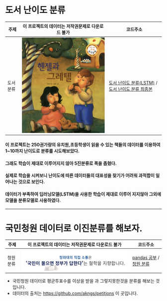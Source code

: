 # 도서 난이도 분류

<!-- <pre><code><pre/><code/>안에 코드를 넣으면 된다 -->
| 주제 |이 프로젝트의 데이터는 저작권문제로 다운로드 불가| 코드주소 |
|------|-----|----------|
|도서 분류|<img src="./img/캡처.JPG" width="100%" height="50%">|[도서 난이도 분류(LSTM)](https://github.com/kwong3528/Book-Difficulty-Classification/blob/master/%EC%B1%85%EC%9D%84%20%EB%82%9C%EC%9D%B4%EB%8F%84%EB%A1%9C%20%EB%B6%84%EB%A5%98%ED%95%B4%EB%B3%B4%EC%9E%90/%EC%9E%84%EB%B2%A0%EB%94%A9_%EC%B5%9C%EC%A2%85%EB%B3%B8.ipynb) / [도서 난이도 분류 최종본](https://github.com/kwong3528/Book-Difficulty-Classification/blob/master/%EC%B1%85%EC%9D%84%20%EB%82%9C%EC%9D%B4%EB%8F%84%EB%A1%9C%20%EB%B6%84%EB%A5%98%ED%95%B4%EB%B3%B4%EC%9E%90/%EB%8F%84%EC%84%9C%20%EB%82%9C%EC%9D%B4%EB%8F%84%20%EB%B6%84%EB%A5%98%20%EC%B5%9C%EC%A2%85%EB%B3%B8.ipynb)|

#### 이 프로젝트는 250권가량의 유치원,초등학생이 읽을 수 있는 책들의 데이터를 이용하여 1~10까지 난이도로 분류를 시도해보았다.
#### 그래도 학습이 제대로 이루어지지 않아 5진분류로 폭을 좁혔다.

#### 실제로 학습을 시켜보니 난이도에 따른 데이터들의 대표성을 찾기가 어려워 과적합이 일어나는 것으로 보인다.

#### 데이터가 부족하여 딥러닝모델(LSTM)을 사용한 학습이 제대로 이루어 지지않아 그외에 모델을 분류모델로 사용하였다.

---

# 국민청원 데이터로 이진분류를 해보자.
<!-- <pre><code><pre/><code/>안에 코드를 넣으면 된다 -->
| 주제 |이 프로젝트의 데이터는 저작권문제로 다운로드 불가| 코드주소 |
|------|-----|----------|
|청원 분류|<img src="./img/국민청원.PNG" width="100%" height="50%">|[pandas 공부](https://github.com/kwong3528/Classification/blob/master/%EA%B5%AD%EB%AF%BC%EC%B2%AD%EC%9B%90%20%EB%B6%84%EB%A5%98/Pandas%EB%A1%9C_%EA%B5%AD%EB%AF%BC%EC%B2%AD%EC%9B%90_%EB%8D%B0%EC%9D%B4%ED%84%B0_%EB%B6%84%EC%84%9D.ipynb) / [청원 분류](https://github.com/kwong3528/Classification/blob/master/%EA%B5%AD%EB%AF%BC%EC%B2%AD%EC%9B%90%20%EB%B6%84%EB%A5%98/%EA%B5%AD%EB%AF%BC%EC%B2%AD%EC%9B%90_%EB%8D%B0%EC%9D%B4%ED%84%B0%EB%A1%9C_%EC%9D%B4%EC%A7%84%EB%B6%84%EB%A5%98_%ED%95%98%EA%B8%B0.ipynb)|

+ 국민청원 데이터로 평균투표수를 이상을 받을 과 그렇지못한것을 분류를 해보는 것입니다.
+ 데이터의 출처는 https://github.com/akngs/petitions 이 곳입니다.
